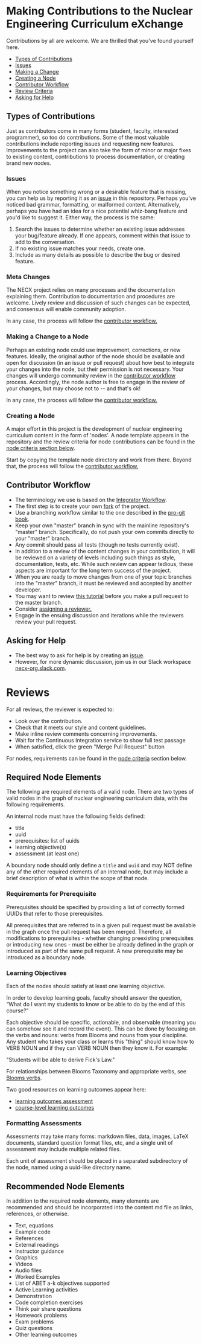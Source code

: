 # Making Contributions to the Nuclear Engineering Curriculum eXchange

Contributions by all are welcome. We are thrilled that you've found yourself here.

- [Types of Contributions](#types-of-contributions)
- [Issues](#issues)
- [Making a Change](#making-a-change)
- [Creating a Node](#creating-a-node)
- [Contributor Workflow](#contributor-workflow) 
- [Review Criteria](#review-criteria)
- [Asking for Help](#asking-for-help)


## Types of Contributions

Just as contributors come in many forms (student, faculty, interested
programmer), so too do contributions. Some of the most valuable contributions
include reporting issues and requesting new features. Improvements to the
project can also take the form of minor or major fixes to existing content,
contributions to process documentation, or creating brand new nodes. 

### Issues

When you notice something wrong or a desirable feature that is missing, you can
help us by reporting it as an [issue](https://github.com/necx-org/nodes/issues) in this
repository. Perhaps you've noticed bad grammar, formatting, or malformed
content. Alternatively, perhaps you have had an idea for a nice potential
whiz-bang feature and you'd like to suggest it. Either way, the process is the
same:

1. Search the issues to determine whether an existing issue addresses your
   bug/feature already. If one appears, comment within that issue to add to the
   conversation. 
2. If no existing issue matches your needs, create one.
3. Include as many details as possible to describe the bug or desired feature. 

### Meta Changes

The NECX project relies on many processes and the documentation explaining
them. Contribution to documentation and procedures are welcome.  Lively review
and discussion of such changes can be expected, and consensus will enable
community adoption. 

In any case, the process will follow the [contributor workflow.](#contributor-workflow)

### Making a Change to a Node

Perhaps an existing node could use improvement, corrections, or new features.
Ideally, the original author of the node should be available and open for
discussion (in an issue or pull request) about how best to integrate your
changes into the node, but their permission is not necessary. Your changes will
undergo community review in the [contributor workflow](#contributor-workflow)
process. Accordingly, the node author is free to engage in the review of your
changes, but may choose not to -- and that's ok!  

In any case, the process will follow the [contributor workflow.](#contributor-workflow)

### Creating a Node 

A major effort in this project is the development of nuclear engineering
curriculum content in the form of 'nodes'. A node template appears in the
repository and the review criteria for node contributions can be found
in the [node criteria section below](#node-criteria). 


Start by copying the template node directory and work from there. Beyond that,
the process will follow the [contributor workflow.](#contributor-workflow)

## Contributor Workflow

- The terminology we use is based on the [Integrator Workflow](http://en.wikipedia.org/wiki/Integrator_workflow).
- The first step is to create your own [fork](https://help.github.com/articles/fork-a-repo/) of the project.
- Use a branching workflow similar to the one described in the [pro-git book](https://git-scm.com/book/en/v2/Git-Branching-Branching-Workflows).
- Keep your own "master" branch in sync with the mainline repository's "master"
  branch. Specifically, do not push your own commits directly to your "master"
  branch.
- Any commit should pass all tests (though no tests currently exist).
- In addition to a review of the content changes in your contribution, it will
  be reviewed on a variety of levels including such things as style,
  documentation, tests, etc. While such review can appear tedious, these aspects
  are important for the long term success of the project.
- When you are ready to move changes from one of your topic branches into the
  "master" branch, it must be reviewed and accepted by another developer.
- You may want to review [this tutorial](https://help.github.com/articles/using-pull-requests/) 
  before you make a pull request to the master branch.
- Consider [assigning a reviewer.](https://help.github.com/articles/about-pull-request-reviews/)
- Engage in the ensuing discussion and iterations while the reviewers review
  your pull request.

## Asking for Help

- The best way to ask for help is by creating an [issue](#issues). 
- However, for more dynamic discussion, join us in our Slack workspace
  [necx-org.slack.com](https://necx-org.slack.com).

# Reviews

For all reviews, the reviewer is expected to:

- Look over the contribution.
- Check that it meets our style and content guidelines.
- Make inline review comments concerning improvements.
- Wait for the Continuous Integration service to show full test passage
- When satisfied, click the green "Merge Pull Request" button

For nodes, requirements can be found in the [node 
criteria](#required-node-elements) section below.

## Required Node Elements

The following are required elements of a valid node. There are two types 
of valid nodes in the graph of nuclear engineering curriculum data, with the 
following requirements.

An internal node must have the following fields defined:
* title
* uuid
* prerequisites: list of uuids
* learning objective(s)
* assessment (at least one)

A boundary node should only define a `title` and `uuid` and may NOT define any
of the other required elements of an internal node, but may include a brief
description of what is within the scope of that node.

### Requirements for Prerequisite

Prerequisites should be specified by providing a list of correctly formed
UUIDs that refer to those prerequisites.

All prerequisites that are referred to in a given pull request must be
available in the graph once the pull request has been merged.  Therefore, all
modifications to prerequisites - whether changing preexisting prerequisites
or introducing new ones - must be either be already defined in the graph or
introduced as part of the same pull request.  A new prerequisite may be
introduced as a boundary node.

### Learning Objectives

Each of the nodes should satisfy at least one learning objective.

In order to develop learning goals, faculty should answer the question, “What
do I want my students to know or be able to do by the end of this course?”

Each objective should be specific, actionable, and observable (meaning you can 
somehow see it and record the event).
This can be done by focusing on the verbs and nouns: verbs from Blooms and nouns from your discipline. Any student who takes your 
class or learns this "thing" should know how to VERB NOUN and if they can VERB 
NOUN then they know it. For example:

"Students will be able to derive Fick's Law."

For relationships between Blooms Taxonomy and appropriate verbs, see [Blooms verbs](http://www.fresnostate.edu/academics/oie/documents/assesments/Blooms%20Level.pdf).

Two good resources on learning outcomes appear here:

- [learning outcomes assessment](https://provost.illinois.edu/assessment/learning-outcomes-assessment/what-is-learning-outcomes-assessment/)
- [course-level learning outcomes](http://teaching.berkeley.edu/resources/design/course-level-learning-goalsoutcomes)

### Formatting Assessments

Assessments may take many forms: markdown files, data, images, LaTeX
documents, standard question format files, etc, and a single unit of
assessment may include multiple related files.

Each unit of assessment should be placed in a separated subdirectory of the
node, named using a uuid-like directory name.

## Recommended Node Elements

In addition to the required node elements, many elements are recommended and
should be incorporated into the content.md file as links, references, or
otherwise.
 
- Text, equations
- Example code
- References
- External readings
- Instructor guidance
- Graphics
- Videos
- Audio files
- Worked Examples
- List of ABET a-k objectives supported
- Active Learning activities
- Demonstration
- Code completion exercises
- Think pair share questions
- Homework problems
- Exam problems
- Quiz questions
- Other learning outcomes

